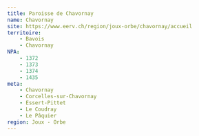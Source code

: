```yaml
---
title: Paroisse de Chavornay
name: Chavornay
site: https://www.eerv.ch/region/joux-orbe/chavornay/accueil
territoire:
    - Bavois
    - Chavornay
NPA:
    - 1372
    - 1373
    - 1374
    - 1435
meta:
    - Chavornay
    - Corcelles-sur-Chavornay
    - Essert-Pittet
    - Le Coudray
    - Le Pâquier
region: Joux - Orbe
---
```

